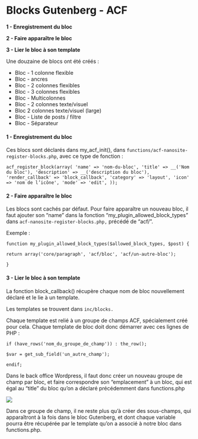 # Blocks Gutenberg - ACF

**1 - Enregistrement du bloc**&#x20;

**2 - Faire apparaître le bloc**&#x20;

**3 - Lier le bloc à son template**&#x20;

Une douzaine de blocs ont été créés :&#x20;

* Bloc - 1 colonne flexible
* Bloc - ancres
* Bloc - 2 colonnes flexibles
* Bloc - 3 colonnes flexibles
* Bloc - Multicolonnes&#x20;
* Bloc - 2 colonnes texte/visuel
* Bloc 2 colonnes texte/visuel (large)
* Bloc - Liste de posts / filtre&#x20;
* Bloc - Séparateur&#x20;

#### 1 - Enregistrement du bloc&#x20;

Ces blocs sont déclarés dans my\_acf\_init(), dans `functions/acf-nanosite-register-blocks.php`, avec ce type de fonction :&#x20;

`acf_register_block(array( 'name' => 'nom-du-bloc', 'title' => __('Nom du bloc'), 'description' => __('description du bloc'), 'render_callback' => 'block_callback', 'category' => 'layout', 'icon' => 'nom de l’icône', 'mode' => 'edit', ));`

#### 2 - Faire apparaître le bloc&#x20;

Les blocs sont cachés par défaut. Pour faire apparaître un nouveau bloc, il faut ajouter son “name” dans la fonction “my\_plugin\_allowed\_block\_types” dans `acf-nanosite-register-blocks.php,` précédé de “acf/”.

Exemple :&#x20;

`function my_plugin_allowed_block_types($allowed_block_types, $post) {`

`return array('core/paragraph', 'acf/bloc', 'acf/un-autre-bloc');`

`}`

#### 3 - Lier le bloc à son template&#x20;

La fonction block\_callback() récupère chaque nom de bloc nouvellement déclaré et le lie à un template.

Les templates se trouvent dans `inc/blocks.`

Chaque template est relié à un groupe de champs ACF, spécialement créé pour cela. Chaque template de bloc doit donc démarrer avec ces lignes de PHP :&#x20;

`if (have_rows('nom_du_groupe_de_champ')) : the_row();`&#x20;

&#x20;   `$var = get_sub_field('un_autre_champ');`&#x20;

`endif;`

Dans le back office Wordpress, il faut donc créer un nouveau groupe de champ par bloc, et faire correspondre son “emplacement” à un bloc, qui est égal au “title” du bloc qu’on a déclaré précédemment dans functions.php

![](https://lh4.googleusercontent.com/Dotz9Ops6IOSJ-ryLgNcFBH0T00BZWuAc2C2kZ4H-0kmE5lSQ0FrZYA2hIQDBCeTKE3QRQyqJ8InzupzyhxvGQ8LFnnukA36RG-m3dTxgPsgbdzEaYVNbbGkWCkERxvxH150tAa0)

Dans ce groupe de champ, il ne reste plus qu’à créer des sous-champs, qui apparaîtront à la fois dans le bloc Gutenberg, et dont chaque variable pourra être récupérée par le template qu’on a associé à notre bloc dans functions.php.
